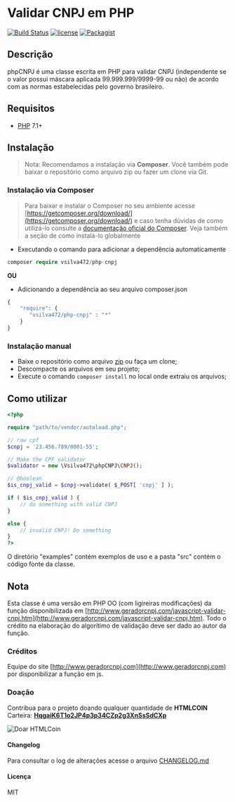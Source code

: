 # Validar CNPJ em PHP
[![Build Status](https://travis-ci.org/vsilva472/php-cnpj.svg?branch=master)](https://travis-ci.org/vsilva472/php-cnpj) [![license](https://img.shields.io/github/license/vsilva472/php-cnpj.svg)](https://github.com/vsilva472/php-cnpj/blob/master/LICENSE.md) [![Packagist](https://img.shields.io/packagist/v/vsilva472/php-cnpj.svg)](https://packagist.org/packages/vsilva472/php-cnpj)

## Descrição

phpCNPJ é uma classe escrita em PHP para validar CNPJ (independente se o valor possui máscara aplicada 99.999.999/9999-99 ou não) de acordo com as normas estabelecidas pelo governo brasileiro.

## Requisitos
* [PHP](https://php.net) 7.1+

## Instalação
> Nota: Recomendamos a instalação via **Composer**. Você também pode baixar o repositório como arquivo zip ou fazer um clone via Git.

### Instalação via Composer
> Para baixar e instalar o Composer no seu ambiente acesse [https://getcomposer.org/download/](https://getcomposer.org/download/) e caso tenha dúvidas de como utilizá-lo consulte a [documentação oficial do Composer](https://getcomposer.org/doc/). Veja também a seção de como instalá-lo globalmente

+ Executando o comando para adicionar a dependência automaticamente
```php
composer require vsilva472/php-cnpj
```

**OU**

* Adicionando a dependência ao seu arquivo composer.json

```php
{
    "require": {
       "vsilva472/php-cnpj" : "*"
    }
}
``` 

### Instalação manual
* Baixe o repositório como arquivo [zip](https://github.com/vsilva472/php-cnpj/archive/master.zip) ou faça um clone;
* Descompacte os arquivos em seu projeto;
* Execute o comando `composer install` no local onde extraiu os arquivos;

## Como utilizar

```php
<?php

require "path/to/vendor/autoload.php";

// raw cpf
$cnpj = '23.456.789/0001-55';

// Make the CPF validator
$validator = new \Vsilva472\phpCNPJ\CNPJ();

// @boolean 
$is_cnpj_valid = $cnpj->validate( $_POST[ 'cnpj' ] );

if ( $is_cnpj_valid ) {
    // do something with valid CNPJ
}

else {
    // invalid CNPJ! Do something
}
?>
```
O diretório "examples" contém exemplos de uso e a pasta "src" contém o código fonte da classe.

## Nota

Esta classe é uma versão em PHP OO (com ligireiras modificações) da função disponibilizada em [http://www.geradorcnpj.com/javascript-validar-cnpj.htm](http://www.geradorcnpj.com/javascript-validar-cnpj.htm). 
Todo o crédito na elaboração do algorítimo de validação deve ser dado ao autor da função.


### Créditos
Equipe do site [http://www.geradorcnpj.com](http://www.geradorcnpj.com) por disponibilizar a função em js.

### Doação
Contribua para o projeto doando qualquer quantidade de **HTMLCOIN**  
Carteira: **[HqgaiK6T1o2JP4p3p34CZp2g3XnSsSdCXp](htmlcoin:HqgaiK6T1o2JP4p3p34CZp2g3XnSsSdCXp?label=Doa%C3%A7%C3%B5es%20Github)**  
  
![Doar HTMLCoin](https://www.viniciusdesouza.com.br/img/htmlcoin.png)

#### Changelog
Para consultar o log de alterações acesse o arquivo [CHANGELOG.md](https://github.com/vsilva472/php-cnpj/blob/master/CHANGELOG.md)

#### Licença
MIT

